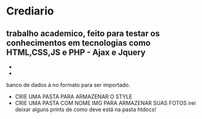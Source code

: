 # Crediario
trabalho  academico, feito para testar os conhecimentos em tecnologias como HTML,CSS,JS e PHP - Ajax e Jquery
-
-
-
banco de dados á no formato para ser importado.
- CRIE UMA PASTA PARA ARMAZENAR O STYLE
- CRIE UMA PASTA COM NOME IMG PARA ARMAZENAR SUAS FOTOS
        irei deixar alguns prints de como deve está na pasta htdocs!
